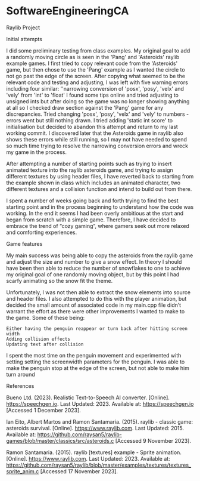 # SoftwareEngineeringCA

Raylib Project 

Initial attempts 

I did some preliminary testing from class examples. My original goal to add a randomly moving circle as is seen in the 'Pang' and 'Asteroids' raylib example games. I first tried to copy relevant code from the 'Asteroids' game, but then chose to use the 'Pang' example as I wanted the circle to not go past the edge of the screen.  After copying what seemed to be the relevant code and testing and adjusting, I was left with five warning errors including four similar: ''narrowing conversion of 'posx', 'posy', 'velx' and 'vely' from 'int' to 'float' I found some tips online and tried adjusting to unsigned ints but after doing so the game was no longer showing anything at all so I checked draw section against the 'Pang' game for any discrepancies. Tried changing 'posx', 'posy', 'velx' and 'vely' to numbers - errors went but still nothing drawn. I tried adding 'static int score' to initialisation but decided to abandon this attempt and return to my last working commit. I discovered later that the Asteroids game in raylib also shows these errors while still running, so I may not have needed to spend so much time trying to resolve the narrowing conversion errors and wreck my game in the process. 

After attempting a number of starting points such as trying to insert animated texture into the raylib asteroids game, and trying to assign different textures by using header files, I have reverted back to starting from the example shown in class which includes an animated character, two different textures and a collision function and intend to build out from there. 

I spent a number of weeks going back and forth trying to find the best starting point and in the process beginning to understand how the code was working. In the end it seems I had been overly ambitious at the start and began from scratch with a simple game. Therefore, I have decided to embrace the trend of  “cozy gaming”, where gamers seek out more relaxed and comforting experiences. 

Game features 

My main success was being able to copy the asteroids from the raylib game and adjust the size and number to give a snow effect.  In theory I should have been then able to reduce the number of snowflakes to one to achieve my original goal of one randomly moving object, but by this point I had scarfy animating so the snow fit the theme. 

Unfortunately, I was not then able to extract the snow elements into source and header files. I also attempted to do this with the player animation, but decided the small amount of associated code in my main.cpp file didn’t warrant the effort as there were other improvements I wanted to make to the game. Some of these being: 

    Either having the penguin reappear or turn back after hitting screen width 
    Adding collision effects 
    Updating text after collision 

I spent the most time on the penguin movement and experimented with setting setting the screenwidth parameters for the penguin. I was able to make the penguin stop at the edge of the screen, but not able to make him turn around 

References 

Bueno Ltd. (2023). Realistic Text-to-Speech AI converter. [Online]. https://speechgen.io. Last Updated: 2023. Available at: https://speechgen.io [Accessed 1 December 2023]. 

Ian Eito, Albert Martos and Ramon Santamaria. (2015). raylib - classic game: asteroids survival. [Online]. https://www.raylib.com. Last Updated: 2015. Available at: https://github.com/raysan5/raylib-games/blob/master/classics/src/asteroids.c [Accessed 9 November 2023]. 

Ramon Santamaria. (2015). raylib [textures] example - Sprite animation. [Online]. https://www.raylib.com. Last Updated: 2023. Available at: https://github.com/raysan5/raylib/blob/master/examples/textures/textures_sprite_anim.c [Accessed 17 November 2023]. 

